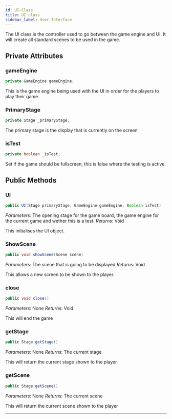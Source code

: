 ```yaml
---
id: UI-Class
title: UI class
sidebar_label: User Interface
---
```


The UI class is the controller used to go between the game engine and UI. It will create all standard scenes to be used in the game.

## Private Attributes

### gameEngine
```java
private GameEngine gameEngine;
```
This is the game engine being used with the UI in order for the players to play their game.

### PrimaryStage
```java
private Stage _primaryStage;
```
The primary stage is the display that is currently on the screen

### isTest
```java
private boolean _isTest;
```
Set if the game should be fullscreen, this is false where the testing is active.

## Public Methods
### UI
```java
public UI(Stage primaryStage, GameEngine gameEngine, Boolean isTest)
```

*Parameters*: The opening stage for the game board, the game engine for the current game and wether this is a test.
*Returns*: Void

This initialises the UI object.

### ShowScene
```java
public void showScene(Scene scene)
```

*Parameters*:  The scene that is going to be displayed
*Returns*: Void

This allows a new screen to be shown to the player.

### close
```java
public void close()
```

*Parameters*:  None
*Returns*: Void

This will end the game

### getStage
```java
public Stage getStage()
```

*Parameters*:  None
*Returns*: The current stage

This will return the current stage shown to the player

### getScene
```java
public Stage getScene()
```

*Parameters*:  None
*Returns*: The current scene

This will return the current scene shown to the player

---
